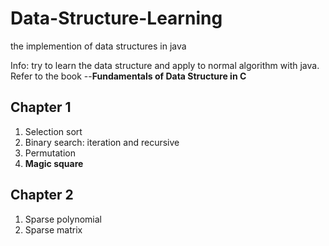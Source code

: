 # Data-Structure-Learning
the implemention of data structures in java

Info: try to learn the data structure and apply to normal algorithm with java.  
Refer to the book --**Fundamentals of Data Structure in C**
  
## Chapter 1
1. Selection sort  
2. Binary search: iteration and recursive  
3. Permutation  
4. **Magic square**  

## Chapter 2  
1. Sparse polynomial  
2. Sparse matrix
